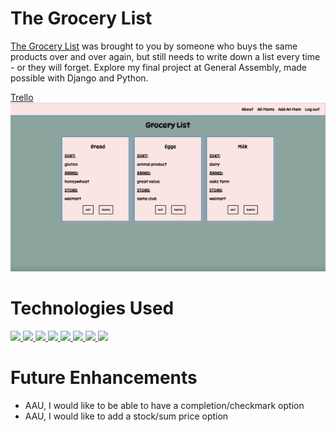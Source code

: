 # The Grocery List

[The Grocery List](https://thegrocerystore.herokuapp.com/) was brought to you by someone who buys the same products over and over again, but still needs to write down a list every time - or they will forget. Explore my final project at General Assembly, made possible with Django and Python.

[Trello](https://trello.com/b/XuSg4GCD/the-grocery-list#)
![Main View](main_app/static/images/index.png)

# Technologies Used

<a href="#"><img src="https://img.shields.io/badge/-HTML5-E34F26?style=flat-square&logo=html5&logoColor=white" />  </a>
<a href="#"><img src="https://img.shields.io/badge/-CSS3-1572B6?style=flat-square&logo=css3" />  </a>
<a href="#"><img src="https://img.shields.io/badge/-Django-092E20?style=flat-square&logo=django" />  </a>
<a href="#"><img src="https://img.shields.io/badge/-Python3-3776AB?style=flat-square&logo=Python&logoColor=white" />  </a>
<a href="#"><img src="https://img.shields.io/badge/-PostgreSQL-336791?style=flat-square&logo=postgresql" />  </a>
<a href="#"><img src="https://img.shields.io/badge/-Heroku-430098?style=flat-square&logo=heroku" />  </a>
<a href="#"><img src="https://img.shields.io/badge/-Trello-0079BF?style=flat-square&logo=Trello&logoColor=white" />  </a>
<a href="#"><img src="https://img.shields.io/badge/-VS_Code-007ACC?style=flat-square&logo=visual-studio-code" />  </a>

# Future Enhancements
<ul>
<li>AAU, I would like to be able to have a completion/checkmark option</li>
<li>AAU, I would like to add a stock/sum price option</li>
</ul>





